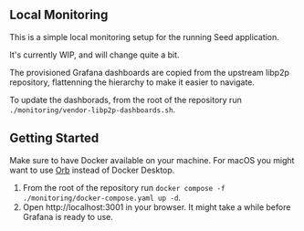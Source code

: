 ## Local Monitoring

This is a simple local monitoring setup for the running Seed application.

It's currently WIP, and will change quite a bit.

The provisioned Grafana dashboards are copied from the upstream libp2p repository, flattenning the hierarchy to make it easier to navigate.

To update the dashborads, from the root of the repository run `./monitoring/vendor-libp2p-dashboards.sh`.

## Getting Started

Make sure to have Docker available on your machine. For macOS you might want to use [Orb](https://orbstack.dev) instead of Docker Desktop.

1. From the root of the repository run `docker compose -f ./monitoring/docker-compose.yaml up -d`.
2. Open http://localhost:3001 in your browser. It might take a while before Grafana is ready to use.
